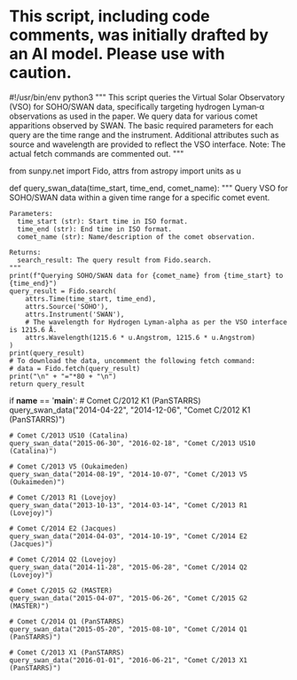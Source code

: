 # This script, including code comments, was initially drafted by an AI model. Please use with caution.

#!/usr/bin/env python3
"""
This script queries the Virtual Solar Observatory (VSO) for SOHO/SWAN data,
specifically targeting hydrogen Lyman‑α observations as used in the paper.
We query data for various comet apparitions observed by SWAN.
The basic required parameters for each query are the time range and the instrument.
Additional attributes such as source and wavelength are provided to reflect the VSO interface.
Note: The actual fetch commands are commented out.
"""

from sunpy.net import Fido, attrs
from astropy import units as u

def query_swan_data(time_start, time_end, comet_name):
    """
    Query VSO for SOHO/SWAN data within a given time range for a specific comet event.
    
    Parameters:
      time_start (str): Start time in ISO format.
      time_end (str): End time in ISO format.
      comet_name (str): Name/description of the comet observation.
    
    Returns:
      search_result: The query result from Fido.search.
    """
    print(f"Querying SOHO/SWAN data for {comet_name} from {time_start} to {time_end}")
    query_result = Fido.search(
        attrs.Time(time_start, time_end),
        attrs.Source('SOHO'),
        attrs.Instrument('SWAN'),
        # The wavelength for Hydrogen Lyman-alpha as per the VSO interface is 1215.6 Å.
        attrs.Wavelength(1215.6 * u.Angstrom, 1215.6 * u.Angstrom)
    )
    print(query_result)
    # To download the data, uncomment the following fetch command:
    # data = Fido.fetch(query_result)
    print("\n" + "="*80 + "\n")
    return query_result


if __name__ == '__main__':
    # Comet C/2012 K1 (PanSTARRS)
    query_swan_data("2014-04-22", "2014-12-06", "Comet C/2012 K1 (PanSTARRS)")
    
    # Comet C/2013 US10 (Catalina)
    query_swan_data("2015-06-30", "2016-02-18", "Comet C/2013 US10 (Catalina)")
    
    # Comet C/2013 V5 (Oukaimeden)
    query_swan_data("2014-08-19", "2014-10-07", "Comet C/2013 V5 (Oukaimeden)")
    
    # Comet C/2013 R1 (Lovejoy)
    query_swan_data("2013-10-13", "2014-03-14", "Comet C/2013 R1 (Lovejoy)")
    
    # Comet C/2014 E2 (Jacques)
    query_swan_data("2014-04-03", "2014-10-19", "Comet C/2014 E2 (Jacques)")
    
    # Comet C/2014 Q2 (Lovejoy)
    query_swan_data("2014-11-28", "2015-06-28", "Comet C/2014 Q2 (Lovejoy)")
    
    # Comet C/2015 G2 (MASTER)
    query_swan_data("2015-04-07", "2015-06-26", "Comet C/2015 G2 (MASTER)")
    
    # Comet C/2014 Q1 (PanSTARRS)
    query_swan_data("2015-05-20", "2015-08-10", "Comet C/2014 Q1 (PanSTARRS)")
    
    # Comet C/2013 X1 (PanSTARRS)
    query_swan_data("2016-01-01", "2016-06-21", "Comet C/2013 X1 (PanSTARRS)")
